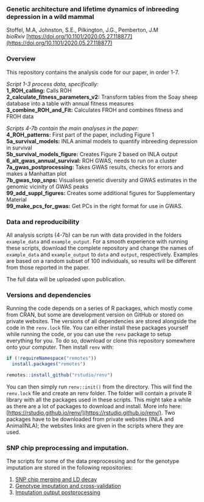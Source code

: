 ### Genetic architecture and lifetime dynamics of inbreeding depression in a wild mammal
Stoffel, M.A, Johnston, S.E., Pilkington, J.G., Pemberton, J.M  
*bioRxiv* [https://doi.org/10.1101/2020.05.27.118877](https://doi.org/10.1101/2020.05.27.118877)  

### Overview   
This repository contains the analysis code for our paper, in order 1-7.  

*Script 1-3 process data, specifically:*  
**1_ROH_calling:** Calls ROH  
**2_calculate_fitness_parameters_v2:** Transform tables from the Soay sheep database into a table with annual fitness measures  
**3_combine_ROH_and_Fit:** Calculates FROH and combines fitness and FROH data

*Scripts 4-7b contain the main analyses in the paper:*  
**4_ROH_patterns:** First part of the paper, including Figure 1  
**5a_survival_models:** INLA animal models to quantify inbreeding depression in survival  
**5b_survival_models_figure:** Creates Figure 2 based on INLA output  
**6_alt_gwas_annual_survival:** ROH GWAS, needs to run on a cluster  
**7a_gwas_postprocessing:** Takes GWAS results, checks for errors and makes a Manhattan plot    
**7b_gwas_top_snps:** Visualises genetic diversity and GWAS estimates in the genomic vicinity of GWAS peaks  
**99_add_suppl_figures:** Creates some additional figures for Supplementary Material  
**99_make_pcs_for_gwas:** Get PCs in the right format for use in GWAS.  

### Data and reproducibility
All analysis scripts (4-7b) can be run with data provided in the folders `example_data` and `example_output`. For a smooth experience with running these scripts, download the complete repository and change the names of `example_data` and `example_output` to `data` and `output`, respectively. Examples are based on a random subset of 100 individuals, so results will be different from those reported in the paper.

The full data will be uploaded upon publication.  

### Versions and dependencies
Running the code depends on a series of R packages, which mostly come from CRAN, but some are development version on GitHub or stored on private websites. The versions of all dependencies are stored alongside the code in the `renv.lock` file. You can either install these packages yourself while running the code, or you can use the `renv` package to setup everything for you. To do so, download or clone this repository somewhere onto your computer. Then install `renv` with:

```r
if (!requireNamespace("remotes"))
  install.packages("remotes")

remotes::install_github("rstudio/renv")
```

You can then simply run `renv::init()` from the directory. This will find the `renv.lock` file and create an renv folder. The folder will contain a private R library with all the packages used in these scripts. This might take a while as there are a lot of packages to download and install. More info here: [https://rstudio.github.io/renv/](https://rstudio.github.io/renv/). Two packages have to be downloaded from private websites (INLA and AnimalINLA); the websites links are given in the scripts where they are used. 


### SNP chip preprocessing and imputation.
The scripts for some of the data preprocessing and for the genotype imputation are stored in the following repositories:
1) [SNP chip merging and LD decay](https://github.com/mastoffel/sheep)
2) [Genotype imputation and cross-validation](https://github.com/mastoffel/imputation_eddie)
3) [Imputation output postprocessing](https://github.com/mastoffel/imputation_mac)

